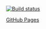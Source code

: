 [![Build status](https://ci.appveyor.com/api/projects/status/rlqgtub13au4tiji?svg=true)](https://ci.appveyor.com/project/ruslanraindrop/react2-1)

[GitHub Pages](https://ruslanraindrop.github.io/react2.1/)
